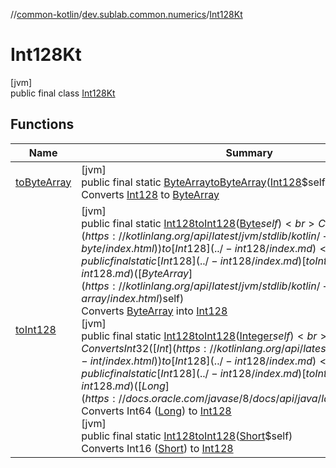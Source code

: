 //[common-kotlin](../../../index.md)/[dev.sublab.common.numerics](../index.md)/[Int128Kt](index.md)

# Int128Kt

[jvm]\
public final class [Int128Kt](index.md)

## Functions

| Name | Summary |
|---|---|
| [toByteArray](to-byte-array.md) | [jvm]<br>public final static [ByteArray](https://kotlinlang.org/api/latest/jvm/stdlib/kotlin/-byte-array/index.html)[toByteArray](to-byte-array.md)([Int128](../-int128/index.md)$self)<br>Converts [Int128](../-int128/index.md) to [ByteArray](https://kotlinlang.org/api/latest/jvm/stdlib/kotlin/-byte-array/index.html) |
| [toInt128](to-int128.md) | [jvm]<br>public final static [Int128](../-int128/index.md)[toInt128](to-int128.md)([Byte](https://docs.oracle.com/javase/8/docs/api/java/lang/Byte.html)$self)<br>Converts Int8 ([Byte](https://kotlinlang.org/api/latest/jvm/stdlib/kotlin/-byte/index.html)) to [Int128](../-int128/index.md)<br>[jvm]<br>public final static [Int128](../-int128/index.md)[toInt128](to-int128.md)([ByteArray](https://kotlinlang.org/api/latest/jvm/stdlib/kotlin/-byte-array/index.html)$self)<br>Converts [ByteArray](https://kotlinlang.org/api/latest/jvm/stdlib/kotlin/-byte-array/index.html) into [Int128](../-int128/index.md)<br>[jvm]<br>public final static [Int128](../-int128/index.md)[toInt128](to-int128.md)([Integer](https://docs.oracle.com/javase/8/docs/api/java/lang/Integer.html)$self)<br>Converts Int32 ([Int](https://kotlinlang.org/api/latest/jvm/stdlib/kotlin/-int/index.html)) to [Int128](../-int128/index.md)<br>[jvm]<br>public final static [Int128](../-int128/index.md)[toInt128](to-int128.md)([Long](https://docs.oracle.com/javase/8/docs/api/java/lang/Long.html)$self)<br>Converts Int64 ([Long](https://kotlinlang.org/api/latest/jvm/stdlib/kotlin/-long/index.html)) to [Int128](../-int128/index.md)<br>[jvm]<br>public final static [Int128](../-int128/index.md)[toInt128](to-int128.md)([Short](https://docs.oracle.com/javase/8/docs/api/java/lang/Short.html)$self)<br>Converts Int16 ([Short](https://kotlinlang.org/api/latest/jvm/stdlib/kotlin/-short/index.html)) to [Int128](../-int128/index.md) |
